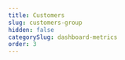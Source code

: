 ```yaml
---
title: Customers
slug: customers-group
hidden: false
categorySlug: dashboard-metrics
order: 3
---
```

